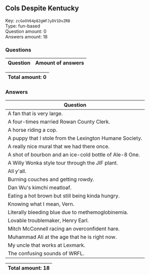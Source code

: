 ## Cols Despite Kentucky
Key: `zcGoOV64p82gWFJyDV1DvZRB`  
Type: fun-based  
Question amount: 0  
Answers amount: 18
### Questions
| Question | Amount of answers |
|---|---|

|Total amount: 0|
|---|

### Answers
| Question |
|---|
| A fan that is very large. |
| A four-times married Rowan County Clerk. |
| A horse riding a cop. |
| A puppy that I stole from the Lexington Humane Society. |
| A really nice mural that we had there once. |
| A shot of bourbon and an ice-cold bottle of Ale-8 One. |
| A Willy Wonka style tour through the JIF plant. |
| All y'all. |
| Burning couches and getting rowdy. |
| Dan Wu's kimchi meatloaf. |
| Eating a hot brown but still being kinda hungry. |
| Knowing what I mean, Vern. |
| Literally bleeding blue due to methemoglobinemia. |
| Lovable troublemaker, Henry Earl. |
| Mitch McConnell racing an overconfident hare. |
| Muhammad Ali at the age that he is right now. |
| My uncle that works at Lexmark. |
| The confusing sounds of WRFL. |

|Total amount: 18|
|---|